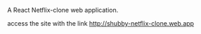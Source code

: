 A React Netflix-clone web application.

access the site with the link 
http://shubby-netflix-clone.web.app
  
